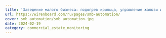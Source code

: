 ```yaml
---
title: 'Заведение малого бизнеса: подогрев крыльца, управление жалюзи и детектирование протечек'
url: https://wirenboard.com/ru/pages/smb-automation/
cover: smb_automation/smb_automation.jpg
date: 2024-02-19
category: commercial_estate_monitoring
---
```

